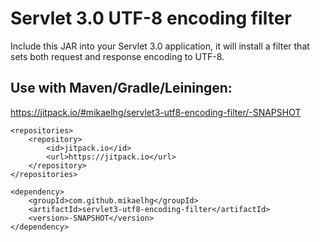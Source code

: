 # Servlet 3.0 UTF-8 encoding filter

Include this JAR into your Servlet 3.0 application, it will install
a filter that sets both request and response encoding to UTF-8.

Use with Maven/Gradle/Leiningen:
-----------------------

https://jitpack.io/#mikaelhg/servlet3-utf8-encoding-filter/-SNAPSHOT

	<repositories>
		<repository>
		    <id>jitpack.io</id>
		    <url>https://jitpack.io</url>
		</repository>
	</repositories>
    
	<dependency>
	    <groupId>com.github.mikaelhg</groupId>
	    <artifactId>servlet3-utf8-encoding-filter</artifactId>
	    <version>-SNAPSHOT</version>
	</dependency>
